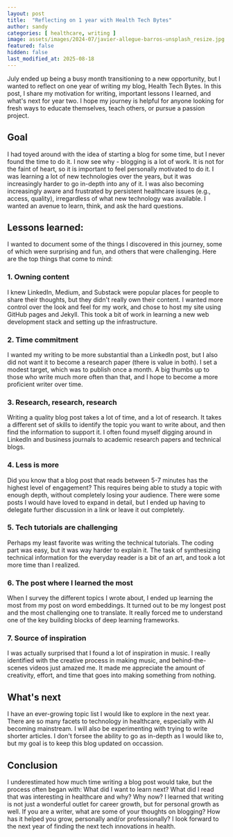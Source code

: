 ```yaml
---
layout: post
title:  "Reflecting on 1 year with Health Tech Bytes"
author: sandy
categories: [ healthcare, writing ]
image: assets/images/2024-07/javier-allegue-barros-unsplash_resize.jpg
featured: false
hidden: false
last_modified_at: 2025-08-18
---
```


July ended up being a busy month transitioning to a new opportunity, but I wanted to reflect on one year of writing my blog, Health Tech Bytes.  In this post, I share my motivation for writing, important lessons I learned, and what's next for year two.  I hope my journey is helpful for anyone looking for fresh ways to educate themselves, teach others, or pursue a passion project.

## Goal
I had toyed around with the idea of starting a blog for some time, but I never found the time to do it.  I now see why - blogging is a lot of work.  It is not for the faint of heart, so it is important to feel personally motivated to do it.  I was learning a lot of new technologies over the years, but it was increasingly harder to go in-depth into any of it.  I was also becoming increasingly aware and frustrated by persistent healthcare issues (e.g., access, quality), irregardless of what new technology was available.  I wanted an avenue to learn, think, and ask the hard questions.

## Lessons learned:
I wanted to document some of the things I discovered in this journey, some of which were surprising and fun, and others that were challenging.  Here are the top things that come to mind:

### 1. Owning content 
I knew LinkedIn, Medium, and Substack were popular places for people to share their thoughts, but they didn't really own their content.  I wanted more control over the look and feel for my work, and chose to host my site using GitHub pages and Jekyll.  This took a bit of work in learning a new web development stack and setting up the infrastructure.

### 2. Time commitment
I wanted my writing to be more substantial than a LinkedIn post, but I also did not want it to become a research paper (there is value in both).  I set a modest target, which was to publish once a month.  A big thumbs up to those who write much more often than that, and I hope to become a more proficient writer over time.

### 3. Research, research, research  
Writing a quality blog post takes a lot of time, and a lot of research.  It takes a different set of skills to identify the topic you want to write about, and then find the information to support it.  I often found myself digging around in LinkedIn and business journals to academic research papers and technical blogs.  

### 4. Less is more  
Did you know that a blog post that reads between 5-7 minutes has the highest level of engagement?  This requires being able to study a topic with enough depth, without completely losing your audience.  There were some posts I would have loved to expand in detail, but I ended up having to delegate further discussion in a link or leave it out completely. 

### 5. Tech tutorials are challenging
Perhaps my least favorite was writing the technical tutorials.  The coding part was easy, but it was way harder to explain it.  The task of synthesizing technical information for the everyday reader is a bit of an art, and took a lot more time than I realized.

### 6. The post where I learned the most
When I survey the different topics I wrote about, I ended up learning the most from my post on word embeddings.  It turned out to be my longest post and the most challenging one to translate.  It really forced me to understand one of the key building blocks of deep learning frameworks.

### 7. Source of inspiration  
I was actually surprised that I found a lot of inspiration in music.  I really identified with the creative process in making music, and behind-the-scenes videos just amazed me.  It made me appreciate the amount of creativity, effort, and time that goes into making something from nothing. 

## What's next
I have an ever-growing topic list I would like to explore in the next year.  There are so many facets to technology in healthcare, especially with AI becoming mainstream.  I will also be experimenting with trying to write shorter articles.  I don't forsee the ability to go as in-depth as I would like to, but my goal is to keep this blog updated on occassion.  

## Conclusion
I underestimated how much time writing a blog post would take, but the process often began with: What did I want to learn next?  What did I read that was interesting in healthcare and why?  Why now?  I learned that writing is not just a wonderful outlet for career growth, but for personal growth as well.  If you are a writer, what are some of your thoughts on blogging?  How has it helped you grow, personally and/or professionally?  I look forward to the next year of finding the next tech innovations in health.